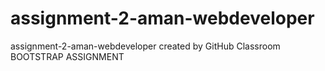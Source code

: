 # assignment-2-aman-webdeveloper
assignment-2-aman-webdeveloper created by GitHub Classroom
BOOTSTRAP ASSIGNMENT
